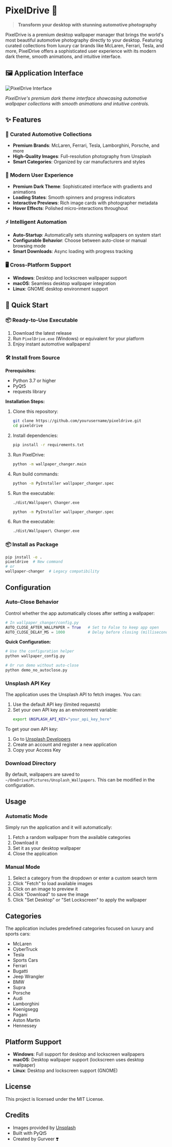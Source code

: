 # PixelDrive 🚗

> **Transform your desktop with stunning automotive photography**

PixelDrive is a premium desktop wallpaper manager that brings the world's most beautiful automotive photography directly to your desktop. Featuring curated collections from luxury car brands like McLaren, Ferrari, Tesla, and more, PixelDrive offers a sophisticated user experience with its modern dark theme, smooth animations, and intuitive interface.

## 🖼️ **Application Interface**

![PixelDrive Interface](image.png)

*PixelDrive's premium dark theme interface showcasing automotive wallpaper collections with smooth animations and intuitive controls.*

## ✨ Features

### 🚗 **Curated Automotive Collections**
- **Premium Brands**: McLaren, Ferrari, Tesla, Lamborghini, Porsche, and more
- **High-Quality Images**: Full-resolution photography from Unsplash
- **Smart Categories**: Organized by car manufacturers and styles

### 🎨 **Modern User Experience**
- **Premium Dark Theme**: Sophisticated interface with gradients and animations
- **Loading States**: Smooth spinners and progress indicators
- **Interactive Previews**: Rich image cards with photographer metadata
- **Hover Effects**: Polished micro-interactions throughout

### ⚡ **Intelligent Automation**
- **Auto-Startup**: Automatically sets stunning wallpapers on system start
- **Configurable Behavior**: Choose between auto-close or manual browsing mode
- **Smart Downloads**: Async loading with progress tracking

### 🖥️ **Cross-Platform Support**
- **Windows**: Desktop and lockscreen wallpaper support
- **macOS**: Seamless desktop wallpaper integration
- **Linux**: GNOME desktop environment support

## 🚀 Quick Start

### 📦 **Ready-to-Use Executable**
1. Download the latest release
2. Run `PixelDrive.exe` (Windows) or equivalent for your platform
3. Enjoy instant automotive wallpapers!

### 🛠️ **Install from Source**

**Prerequisites:**
- Python 3.7 or higher
- PyQt5
- requests library

**Installation Steps:**
1. Clone this repository:
   ```bash
   git clone https://github.com/yourusername/pixeldrive.git
   cd pixeldrive
   ```
2. Install dependencies:
   ```bash
   pip install -r requirements.txt
   ```
3. Run PixelDrive:
   ```bash
   python -m wallpaper_changer.main
   ```
4. Run build commands:
   ```bash
   python -m PyInstaller wallpaper_changer.spec
   ```
5. Run the executable:
   ```bash
   ./dist/Wallpaper\ Changer.exe
   ```
   ```bash
   python -m PyInstaller wallpaper_changer.spec
   ```
6. Run the executable:
   ```bash
   ./dist/Wallpaper\ Changer.exe
   ```

### 📦 **Install as Package**

```bash
pip install -e .
pixeldrive  # New command
# or
wallpaper-changer  # Legacy compatibility
```

## Configuration

### Auto-Close Behavior

Control whether the app automatically closes after setting a wallpaper:

```python
# In wallpaper_changer/config.py
AUTO_CLOSE_AFTER_WALLPAPER = True   # Set to False to keep app open
AUTO_CLOSE_DELAY_MS = 1000          # Delay before closing (milliseconds)
```

**Quick Configuration:**
```bash
# Use the configuration helper
python wallpaper_config.py

# Or run demo without auto-close
python demo_no_autoclose.py
```

### Unsplash API Key

The application uses the Unsplash API to fetch images. You can:

1. Use the default API key (limited requests)
2. Set your own API key as an environment variable:
   ```bash
   export UNSPLASH_API_KEY="your_api_key_here"
   ```

To get your own API key:
1. Go to [Unsplash Developers](https://unsplash.com/developers)
2. Create an account and register a new application
3. Copy your Access Key

### Download Directory

By default, wallpapers are saved to `~/OneDrive/Pictures/Unsplash_Wallpapers`. This can be modified in the configuration.

## Usage

### Automatic Mode
Simply run the application and it will automatically:
1. Fetch a random wallpaper from the available categories
2. Download it
3. Set it as your desktop wallpaper
4. Close the application

### Manual Mode
1. Select a category from the dropdown or enter a custom search term
2. Click "Fetch" to load available images
3. Click on an image to preview it
4. Click "Download" to save the image
5. Click "Set Desktop" or "Set Lockscreen" to apply the wallpaper

## Categories

The application includes predefined categories focused on luxury and sports cars:
- McLaren
- CyberTruck
- Tesla
- Sports Cars
- Ferrari
- Bugatti
- Jeep Wrangler
- BMW
- Supra
- Porsche
- Audi
- Lamborghini
- Koenigsegg
- Pagani
- Aston Martin
- Hennessey

## Platform Support

- **Windows**: Full support for desktop and lockscreen wallpapers
- **macOS**: Desktop wallpaper support (lockscreen uses desktop wallpaper)
- **Linux**: Desktop and lockscreen support (GNOME)

## License

This project is licensed under the MIT License.

## Credits

- Images provided by [Unsplash](https://unsplash.com)
- Built with PyQt5
- Created by Gurveer ❣️

